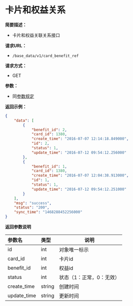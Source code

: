 # 卡片和权益关系
   
**简要描述：** 

- 卡片和权益关联关系接口

**请求URL：** 
- ` /base_data/v1/card_benefit_ref `
  
**请求方式：**
- GET

**参数：**
- 同[参数规定](http://doc.liexiong.cc/#/%E6%8E%A5%E5%8F%A3%E8%A7%84%E5%88%99/%E5%8F%82%E6%95%B0%E8%A7%84%E5%AE%9A)


**返回示例：**

```json 
{
    "data": [
        {
            "benefit_id": 2,
            "card_id": 1380,
            "create_time": "2016-07-07 12:14:18.849000",
            "id": 2,
            "status": 1,
            "update_time": "2016-07-12 09:54:12.256000"
        },
        {
            "benefit_id": 1,
            "card_id": 1380,
            "create_time": "2016-07-07 12:04:38.913000",
            "id": 1,
            "status": 1,
            "update_time": "2016-07-12 09:54:12.251000"
        }
    ],
    "msg": "success",
    "status": "200",
    "sync_time": "1468288452256000"
}
```

 **返回参数说明** 

|参数名|类型|说明|
|:-----  |:-----|-----                           |
|id |int   |对象唯一标示  |
|card_id | int | 卡片id|
|benefit_id |int   |权益id  |
|status|int|状态（1：正常，0：无效）|
|create_time|string|创建时间|
|update_time|string|更新时间|




